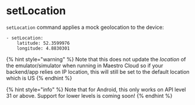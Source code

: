# setLocation

`setLocation` command applies a mock geolocation to the device:

```
- setLocation:
    latitude: 52.3599976
    longitude: 4.8830301
```

{% hint style="warning" %}
Note that this does not update the _location_ of the emulator/simulator when running in Maestro Cloud so if your backend/app relies on IP location, this will still be set to the default location which is US
{% endhint %}

{% hint style="info" %}
Note that for Android, this only works on API level 31 or above. Support for lower levels is coming soon!
{% endhint %}
